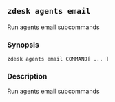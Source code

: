 ## `zdesk agents email`

Run agents email subcommands

### Synopsis

    zdesk agents email COMMAND[ ... ]

### Description

Run agents email subcommands

